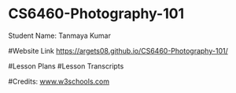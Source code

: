 # CS6460-Photography-101
Student Name: Tanmaya Kumar


#Website Link
https://argets08.github.io/CS6460-Photography-101/


#Lesson Plans
#Lesson Transcripts

#Credits:
www.w3schools.com
